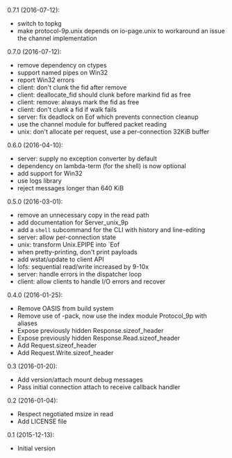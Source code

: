 0.7.1 (2016-07-12):
* switch to topkg
* make protocol-9p.unix depends on io-page.unix to workaround an issue
  the channel implementation

0.7.0 (2016-07-12):
* remove dependency on ctypes
* support named pipes on Win32
* report Win32 errors
* client: don't clunk the fid after remove
* client: deallocate_fid should clunk before markind fid as free
* client: remove: always mark the fid as free
* client: don't clunk a fid if walk fails
* server: fix deadlock on Eof which prevents connection cleanup
* use the channel module for buffered packet reading
* unix: don't allocate per request, use a per-connection 32KiB buffer

0.6.0 (2016-04-10):
* server: supply no exception converter by default
* dependency on lambda-term (for the shell) is now optional
* add support for Win32
* use logs library
* reject messages longer than 640 KiB

0.5.0 (2016-03-01):
* remove an unnecessary copy in the read path
* add documentation for Server_unix_9p
* add a `shell` subcommand for the CLI with history and line-editing
* server: allow per-connection state
* unix: transform Unix.EPIPE into `Eof
* when pretty-printing, don't print payloads
* add wstat/update to client API
* lofs: sequential read/write increased by 9-10x
* server: handle errors in the dispatcher loop
* client: allow clients to handle I/O errors and recover

0.4.0 (2016-01-25):
* Remove OASIS from build system
* Remove use of -pack, now use the index module Protocol_9p with aliases
* Expose previously hidden Response.sizeof_header
* Expose previously hidden Response.Read.sizeof_header
* Add Request.sizeof_header
* Add Request.Write.sizeof_header

0.3 (2016-01-20):
* Add version/attach mount debug messages
* Pass initial connection attach to receive callback handler

0.2 (2016-01-04):
* Respect negotiated msize in read
* Add LICENSE file

0.1 (2015-12-13):
* Initial version
